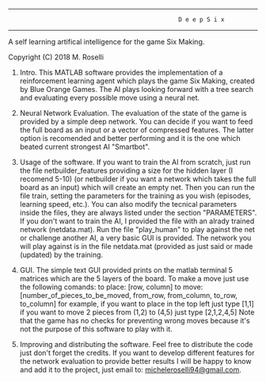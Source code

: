  ------------

                                                    D e e p S i x

  ------------

A self learning artifical intelligence for the game Six Making.

Copyright (C) 2018 M. Roselli


1) Intro.
This MATLAB software provides the implementation of a
reinforcement learning agent which plays the game Six Making,
created by Blue Orange Games. The AI plays looking forward with
a tree search and evaluating every possible move using a neural
net.

2) Neural Network Evaluation.
The evaluation of the state of the game is provided by a
simple deep network. You can decide if you want to feed the
full board as an input or a vector of compressed features.
The latter option is recomended and better performing and it
is the one which beated current strongest AI "Smartbot".

3) Usage of the software.
If you want to train the AI from scratch, just run the file
netbuilder_features providing a size for the hidden layer (I
recomend 5-10) (or netbuilder if you want a network which takes
the full board as an input) which will create an empty net.
Then you can run the file train, setting the parameters for
the training as you wish (episodes, learning speed, etc.).
You can also modify the tecnical parameters inside the files,
they are always listed under the section "PARAMETERS". If you
don't want to train the AI, I provided the file with an alrady
trained network (netdata.mat). Run the file "play_human" to
play against the net or challenge another AI, a very basic GUI
is provided. The network you will play against is in the file
netdata.mat (provided as just said or made (updated) by the
training.

4) GUI.
The simple text GUI provided prints on the matlab terminal
5 matrices which are the 5 layers of the board. To make a
move just use the following comands:
to place:
[row, column]
to move:
[number_of_pieces_to_be_moved, from_row, from_column,
to_row, to_column]
for example, if you want to place in the top left just type
[1,1]
if you want to move 2 pieces from (1,2) to (4,5) just type
[2,1,2,4,5]
Note that the game has no checks for preventing wrong moves
because it's not the purpose of this software to play with it.

5) Improving and distributing the software.
Feel free to distribute the code just don't forget the
credits. If you want to develop different features for the
network evaluation to provide better results I will be
happy to know and add it to the project, just email to:
micheleroselli94@gmail.com.
